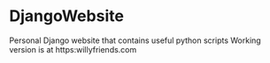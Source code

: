 # DjangoWebsite
Personal Django website that contains useful python scripts
Working version is at https:willyfriends.com
